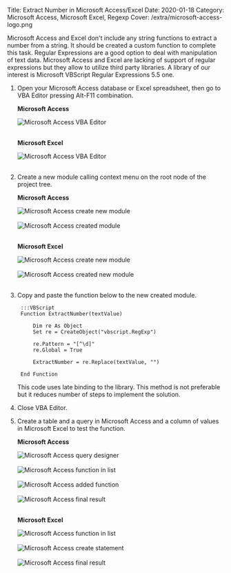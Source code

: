 Title: Extract Number in Microsoft Access/Excel
Date: 2020-01-18
Category: Microsoft Access, Microsoft Excel, Regexp
Cover: /extra/microsoft-access-logo.png

Microsoft Access and Excel don't include any string functions to extract a number from a string. It should be created a custom function to complete this task. Regular Expressions are a good option to deal with manipulation of text data. Microsoft Access and Excel are lacking of support of regular expressions but they allow to utilize third party libraries. A library of our interest is Microsoft VBScript Regular Expressions 5.5 one.

1. Open your Microsoft Access database or Excel spreadsheet, then go to VBA Editor pressing Alt-F11 combination.

    **Microsoft Access**

    ![Microsoft Access VBA Editor]({static}/images/extract-number-in-access-excel/access-vba-editor.png)</br></br>

    **Microsoft Excel**

    ![Microsoft Access VBA Editor]({static}/images/extract-number-in-access-excel/excel-vba-editor.png)</br></br>

2. Create a new module calling context menu on the root node of the project tree.

    **Microsoft Access**

    ![Microsoft Access create new module]({static}/images/extract-number-in-access-excel/access-create-new-module.png)</br></br>
    ![Microsoft Access created module]({static}/images/extract-number-in-access-excel/access-module-created.png)</br></br>

    **Microsoft Excel**

    ![Microsoft Access create new module]({static}/images/extract-number-in-access-excel/excel-create-new-module.png)</br></br>
    ![Microsoft Access created new module]({static}/images/extract-number-in-access-excel/excel-module-created.png)</br></br>

3. Copy and paste the function below to the new created module.

        :::VBScript
        Function ExtractNumber(textValue)
         
            Dim re As Object
            Set re = CreateObject("vbscript.RegExp")
        
            re.Pattern = "[^\d]"
            re.Global = True
       
            ExtractNumber = re.Replace(textValue, "")
        
        End Function

    This code uses late binding to the library. This method is not preferable but it reduces number of steps to implement the solution.
    
4. Close VBA Editor.

5. Create a table and a query in Microsoft Access and a column of values in Microsoft Excel to test the function.

     **Microsoft Access**

    ![Microsoft Access query designer]({static}/images/extract-number-in-access-excel/access-query-designer.png)</br></br>
    ![Microsoft Access function in list]({static}/images/extract-number-in-access-excel/access-function-in-list.png)</br></br>
    ![Microsoft Access added function]({static}/images/extract-number-in-access-excel/access-added-function.png)</br></br>
    ![Microsoft Access final result]({static}/images/extract-number-in-access-excel/access-final-result.png)</br></br>

    **Microsoft Excel**

    ![Microsoft Access function in list]({static}/images/extract-number-in-access-excel/excel-function-in-list.png)</br></br>
    ![Microsoft Access create statement]({static}/images/extract-number-in-access-excel/excel-create-statement.png)</br></br>
    ![Microsoft Access final result]({static}/images/extract-number-in-access-excel/excel-final-result.png)</br></br>
